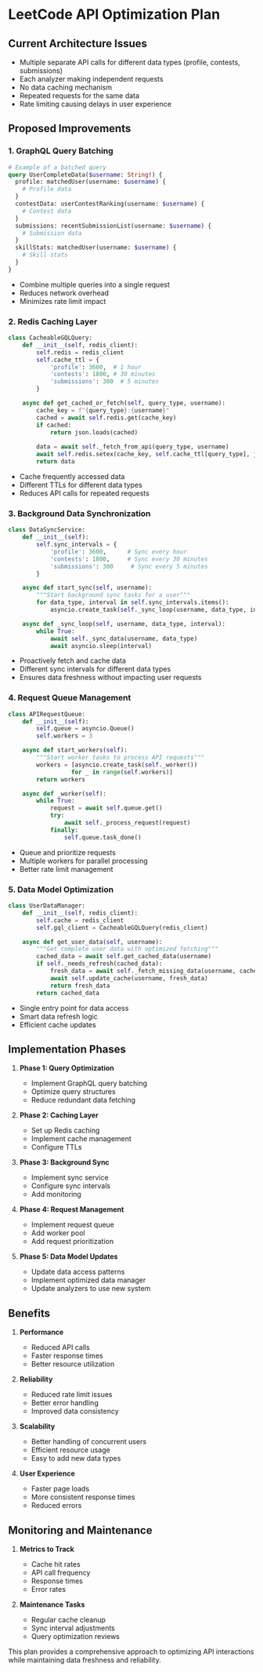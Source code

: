# LeetCode API Optimization Plan

## Current Architecture Issues
- Multiple separate API calls for different data types (profile, contests, submissions)
- Each analyzer making independent requests
- No data caching mechanism
- Repeated requests for the same data
- Rate limiting causing delays in user experience

## Proposed Improvements

### 1. GraphQL Query Batching
```graphql
# Example of a batched query
query UserCompleteData($username: String!) {
  profile: matchedUser(username: $username) {
    # Profile data
  }
  contestData: userContestRanking(username: $username) {
    # Contest data
  }
  submissions: recentSubmissionList(username: $username) {
    # Submission data
  }
  skillStats: matchedUser(username: $username) {
    # Skill stats
  }
}
```
- Combine multiple queries into a single request
- Reduces network overhead
- Minimizes rate limit impact

### 2. Redis Caching Layer
```python
class CacheableGQLQuery:
    def __init__(self, redis_client):
        self.redis = redis_client
        self.cache_ttl = {
            'profile': 3600,  # 1 hour
            'contests': 1800, # 30 minutes
            'submissions': 300  # 5 minutes
        }

    async def get_cached_or_fetch(self, query_type, username):
        cache_key = f"{query_type}:{username}"
        cached = await self.redis.get(cache_key)
        if cached:
            return json.loads(cached)
        
        data = await self._fetch_from_api(query_type, username)
        await self.redis.setex(cache_key, self.cache_ttl[query_type], json.dumps(data))
        return data
```
- Cache frequently accessed data
- Different TTLs for different data types
- Reduces API calls for repeated requests

### 3. Background Data Synchronization
```python
class DataSyncService:
    def __init__(self):
        self.sync_intervals = {
            'profile': 3600,      # Sync every hour
            'contests': 1800,     # Sync every 30 minutes
            'submissions': 300     # Sync every 5 minutes
        }

    async def start_sync(self, username):
        """Start background sync tasks for a user"""
        for data_type, interval in self.sync_intervals.items():
            asyncio.create_task(self._sync_loop(username, data_type, interval))

    async def _sync_loop(self, username, data_type, interval):
        while True:
            await self._sync_data(username, data_type)
            await asyncio.sleep(interval)
```
- Proactively fetch and cache data
- Different sync intervals for different data types
- Ensures data freshness without impacting user requests

### 4. Request Queue Management
```python
class APIRequestQueue:
    def __init__(self):
        self.queue = asyncio.Queue()
        self.workers = 3

    async def start_workers(self):
        """Start worker tasks to process API requests"""
        workers = [asyncio.create_task(self._worker()) 
                  for _ in range(self.workers)]
        return workers

    async def _worker(self):
        while True:
            request = await self.queue.get()
            try:
                await self._process_request(request)
            finally:
                self.queue.task_done()
```
- Queue and prioritize requests
- Multiple workers for parallel processing
- Better rate limit management

### 5. Data Model Optimization
```python
class UserDataManager:
    def __init__(self, redis_client):
        self.cache = redis_client
        self.gql_client = CacheableGQLQuery(redis_client)

    async def get_user_data(self, username):
        """Get complete user data with optimized fetching"""
        cached_data = await self.get_cached_data(username)
        if self._needs_refresh(cached_data):
            fresh_data = await self._fetch_missing_data(username, cached_data)
            await self.update_cache(username, fresh_data)
            return fresh_data
        return cached_data
```
- Single entry point for data access
- Smart data refresh logic
- Efficient cache updates

## Implementation Phases

1. **Phase 1: Query Optimization**
   - Implement GraphQL query batching
   - Optimize query structures
   - Reduce redundant data fetching

2. **Phase 2: Caching Layer**
   - Set up Redis caching
   - Implement cache management
   - Configure TTLs

3. **Phase 3: Background Sync**
   - Implement sync service
   - Configure sync intervals
   - Add monitoring

4. **Phase 4: Request Management**
   - Implement request queue
   - Add worker pool
   - Add request prioritization

5. **Phase 5: Data Model Updates**
   - Update data access patterns
   - Implement optimized data manager
   - Update analyzers to use new system

## Benefits

1. **Performance**
   - Reduced API calls
   - Faster response times
   - Better resource utilization

2. **Reliability**
   - Reduced rate limit issues
   - Better error handling
   - Improved data consistency

3. **Scalability**
   - Better handling of concurrent users
   - Efficient resource usage
   - Easy to add new data types

4. **User Experience**
   - Faster page loads
   - More consistent response times
   - Reduced errors

## Monitoring and Maintenance

1. **Metrics to Track**
   - Cache hit rates
   - API call frequency
   - Response times
   - Error rates

2. **Maintenance Tasks**
   - Regular cache cleanup
   - Sync interval adjustments
   - Query optimization reviews

This plan provides a comprehensive approach to optimizing API interactions while maintaining data freshness and reliability.